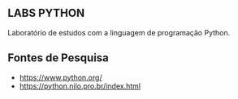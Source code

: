 ## LABS PYTHON

Laboratório de estudos com a linguagem de programação Python.

## Fontes de Pesquisa
 - https://www.python.org/
 - https://python.nilo.pro.br/index.html
